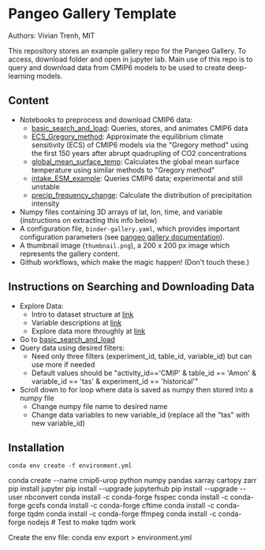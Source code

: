 # Pangeo Gallery Template

Authors:
Vivian Trenh, MIT 

This repository stores an example gallery repo for the Pangeo Gallery.
To access, download folder and open in jupyter lab.
Main use of this repo is to query and download data from CMIP6 models to be used to create deep-learning models.

## Content
- Notebooks to preprocess and download CMIP6 data:
  - [basic_search_and_load](basic_search_and_load.ipynb): Queries, stores, and animates CMIP6 data
  - [ECS_Gregory_method](ECS_Gregory_method.ipynb): Approximate the equilibrium climate sensitivity (ECS) of CMIP6 models via the "Gregory method" using the first 150 years after abrupt quadrupling of CO2 concentrations 
  - [global_mean_surface_temp](global_mean_surface_temp.ipynb): Calculates the global mean surface temperature using similar methods to "Gregory method"
  - [intake_ESM_example](intake_ESM_example.ipynb): Queries CMIP6 data; experimental and still unstable
  - [precip_frequency_change](precip_frequency_change.ipynb): Calculate the distribution of precipitation intensity
- Numpy files containing 3D arrays of lat, lon, time, and variable (instructions on extracting this info below)
- A configuration file, `binder-gallery.yaml`, which provides important
  configuration parameters (see [pangeo gallery documentation](http://gallery.pangeo.io)).
- A thumbnail image (`thumbnail.png`), a 200 x 200 px image which represents
  the gallery content.
- Github workflows, which make the magic happen! (Don't touch these.)

## Instructions on Searching and Downloading Data
- Explore Data:
  - Intro to dataset structure at [link](https://docs.google.com/document/d/1yUx6jr9EdedCOLd--CPdTfGDwEwzPpCF6p1jRmqx-0Q/edit#)
  - Variable descriptions at [link](https://docs.google.com/spreadsheets/d/1UUtoz6Ofyjlpx5LdqhKcwHFz2SGoTQV2_yekHyMfL9Y/edit#gid=1221485271)
  - Explore data more throughly at [link](https://esgf-node.llnl.gov/search/cmip6/)
- Go to [basic_search_and_load](basic_search_and_load.ipynb)
- Query data using desired filters:
  - Need only three filters (experiment_id, table_id, variable_id) but can use more if needed
  - Default values should be "activity_id=='CMIP' & table_id == 'Amon' & variable_id == 'tas' & experiment_id == 'historical'"
- Scroll down to for loop where data is saved as numpy then stored into a numpy file
  - Change numpy file name to desired name 
  - Change data variables to new variable_id (replace all the "tas" with new variable_id)

## Installation
```
conda env create -f environment.yml
```
conda create --name cmip6-urop python numpy pandas xarray cartopy zarr
pip install jupyter
pip install --upgrade jupyterhub
pip install --upgrade --user nbconvert
conda install -c conda-forge fsspec
conda install -c conda-forge gcsfs
conda install -c conda-forge cftime
conda install -c conda-forge tqdm
conda install -c conda-forge ffmpeg
conda install -c conda-forge nodejs # Test to make tqdm work

Create the env file: conda env export > environment.yml

